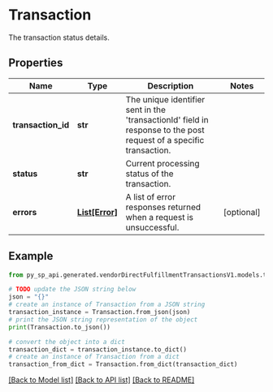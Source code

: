 # Transaction

The transaction status details.

## Properties

Name | Type | Description | Notes
------------ | ------------- | ------------- | -------------
**transaction_id** | **str** | The unique identifier sent in the &#39;transactionId&#39; field in response to the post request of a specific transaction. | 
**status** | **str** | Current processing status of the transaction. | 
**errors** | [**List[Error]**](Error.md) | A list of error responses returned when a request is unsuccessful. | [optional] 

## Example

```python
from py_sp_api.generated.vendorDirectFulfillmentTransactionsV1.models.transaction import Transaction

# TODO update the JSON string below
json = "{}"
# create an instance of Transaction from a JSON string
transaction_instance = Transaction.from_json(json)
# print the JSON string representation of the object
print(Transaction.to_json())

# convert the object into a dict
transaction_dict = transaction_instance.to_dict()
# create an instance of Transaction from a dict
transaction_from_dict = Transaction.from_dict(transaction_dict)
```
[[Back to Model list]](../README.md#documentation-for-models) [[Back to API list]](../README.md#documentation-for-api-endpoints) [[Back to README]](../README.md)


